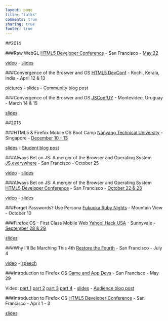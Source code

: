 ```yaml
---
layout: page
title: "talks"
comments: true
sharing: true
footer: true
---
```

##2014

###Raw WebGL
[HTML5 Developer Conference](http://html5devconf.com/archives/may2014/index.html) - San Francisco - [May 22](http://html5devconf.com/speakers/nick_desaulniers.html)

[video](tru://www.youtube.com/watch?v=H4c8t6myAWU) - [slides](http://nickdesaulniers.github.io/RawWebGL/#/)

###Convergence of the Broswer and OS
[HTML5 DevConf](http://html5conf.in/) - Kochi, Kerala, India - April 12 & 13

[pictures](https://plus.google.com/events/gallery/cenu2oppbgqk2jt0jckv4f4hsgk) - [slides](http://nickdesaulniers.github.io/Convergence/#/) - [Community blog post](http://blog.mozillakerala.org/2014/04/html5defcon-report/)

###Convergence of the Broswer and OS
[JSConfUY](http://jsconf.uy/) - Montevideo, Uruguay - March 14 & 15

[slides](http://nickdesaulniers.github.io/Convergence/#/)

##2013

###HTML5 & Firefox Mobile OS Boot Camp
[Nanyang Technical University](http://www.ntuventures.com/index.php?option=com_content&view=article&id=129&Itemid=&lang=en) - Singapore - [December 10 - 13](http://www.eventnook.com/event/html5firefoxmobileosbootcamp/Speakers)

[slides](http://mozilla-ntu.github.io/slides/site/slides/index.html#/) - [Student blog post](http://kenrick95.wordpress.com/2013/12/15/bootcamp-and-back-home/)


###Always Bet on JS: A merger of the Browser and Operating System
[JS.everywhere](http://www.jseverywhere.org/) - San Francisco - October 25

[video](https://www.youtube.com/watch?v=V0ipb4fAGlo) - [slides](http://slides.com/nickdesaulniers/jsos#/)

###Always Bet on JS: A merger of the Browser and Operating System
[HTML5 Developer Conference](http://html5devconf.com/archives/oct2013/index.html) - San Francisco - [October 22 & 23](http://html5devconf.com/archives/oct2013/speakers/nick_desaulniers.html)

[video](https://www.youtube.com/watch?v=wYA0Yvb3Iqc) - [slides](http://slides.com/nickdesaulniers/jsos/#/)

###Forget Passwords? Use Persona
[Fukuoka Ruby Nights](http://www.myfukuoka.com/events/2013-fukuoka-ruby-nights.html) - Mountain View - October 10

###Firefox OS - First Class Mobile Web
[Yahoo! Hack USA](https://developer.yahoo.com/events/hack_usa_snv_2013/) - Sunnyvale - [September 28 & 29](http://yahoohackusa2013.pbworks.com/w/page/69392135/Firefox%20OS%20Intro)

[slides](http://nickdesaulniers.github.io/firefoxOSPresentation/#/)

###Why I'll Be Marching This 4th
[Restore the Fourth](http://rtfsf.github.io/) - San Francisco - July 4

[video](https://www.youtube.com/watch?v=xuDqxGvv-Mw&t=4m3s) - [speech](http://nickdesaulniers.github.io/blog/2013/07/03/why-ill-be-marching-this-4th/)

###Introduction to Firefox OS
[Game and App Devs](https://www.eventbrite.com/e/introduction-to-firefox-os-with-nick-desaulniers-tickets-6679262855) - San Francisco - May 29

Video: [part 1](https://www.youtube.com/watch?v=XjxiNz1-fps) [part 2](https://www.youtube.com/watch?v=_mLyQSUOub4) [part 3](https://www.youtube.com/watch?v=dXZQABceXAg) [part 4](https://www.youtube.com/watch?v=ZvJ1ie0IoDc) - [slides](http://nickdesaulniers.github.io/firefoxOSPresentation/#/) - [Audience blog post](http://mateotech.blogspot.com/2013/06/nick-desaulniers-gives-us-introduction.html)

###Introduction to Firefox OS
[HTML5 Developer Conference](http://html5devconf.com/archives/april2013/index.html) - San Francisco - April 1 - 3

[slides](http://nickdesaulniers.github.io/firefoxOSPresentation/#/)

